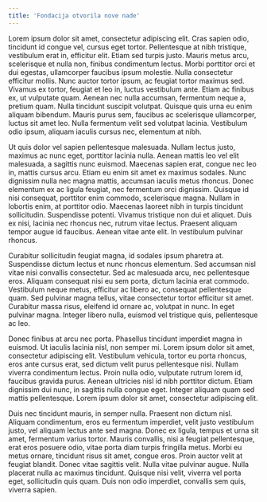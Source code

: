 ```yaml
---
title: 'Fondacija otvorila nove nade'
---
```


Lorem ipsum dolor sit amet, consectetur adipiscing elit. Cras sapien odio, tincidunt id congue vel, cursus eget tortor. Pellentesque at nibh tristique, vestibulum erat in, efficitur elit. Etiam sed turpis justo. Mauris metus arcu, scelerisque et nulla non, finibus condimentum lectus. Morbi porttitor orci et dui egestas, ullamcorper faucibus ipsum molestie. Nulla consectetur efficitur mollis. Nunc auctor tortor ipsum, ac feugiat tortor maximus sed. Vivamus ex tortor, feugiat et leo in, luctus vestibulum ante. Etiam ac finibus ex, ut vulputate quam. Aenean nec nulla accumsan, fermentum neque a, pretium quam. Nulla tincidunt suscipit volutpat. Quisque quis urna eu enim aliquam bibendum. Mauris purus sem, faucibus ac scelerisque ullamcorper, luctus sit amet leo. Nulla fermentum velit sed volutpat lacinia. Vestibulum odio ipsum, aliquam iaculis cursus nec, elementum at nibh.

Ut quis dolor vel sapien pellentesque malesuada. Nullam lectus justo, maximus ac nunc eget, porttitor lacinia nulla. Aenean mattis leo vel elit malesuada, a sagittis nunc euismod. Maecenas sapien erat, congue nec leo in, mattis cursus arcu. Etiam eu enim sit amet ex maximus sodales. Nunc dignissim nulla nec magna mattis, accumsan iaculis metus rhoncus. Donec elementum ex ac ligula feugiat, nec fermentum orci dignissim. Quisque id nisi consequat, porttitor enim commodo, scelerisque magna. Nullam in lobortis enim, at porttitor odio. Maecenas laoreet nibh in turpis tincidunt sollicitudin. Suspendisse potenti. Vivamus tristique non dui et aliquet. Duis ex nisi, lacinia nec rhoncus nec, rutrum vitae lectus. Praesent aliquam tempor augue id faucibus. Aenean vitae ante elit. In vestibulum pulvinar rhoncus.

Curabitur sollicitudin feugiat magna, id sodales ipsum pharetra at. Suspendisse dictum lectus et nunc rhoncus elementum. Sed accumsan nisl vitae nisi convallis consectetur. Sed ac malesuada arcu, nec pellentesque eros. Aliquam consequat nisi eu sem porta, dictum lacinia erat commodo. Vestibulum neque metus, efficitur ac libero ac, consequat pellentesque quam. Sed pulvinar magna tellus, vitae consectetur tortor efficitur sit amet. Curabitur massa risus, eleifend id ornare ac, volutpat in nunc. In eget pulvinar magna. Integer libero nulla, euismod vel tristique quis, pellentesque ac leo.

Donec finibus at arcu nec porta. Phasellus tincidunt imperdiet magna in euismod. Ut iaculis lacinia nisl, non semper mi. Lorem ipsum dolor sit amet, consectetur adipiscing elit. Vestibulum vehicula, tortor eu porta rhoncus, eros ante cursus erat, sed dictum velit purus pellentesque nisi. Nullam viverra condimentum lectus. Proin nulla odio, vulputate rutrum lorem id, faucibus gravida purus. Aenean ultricies nisl id nibh porttitor dictum. Etiam dignissim dui nunc, in sagittis nulla congue eget. Integer aliquam quam sed mattis pellentesque. Lorem ipsum dolor sit amet, consectetur adipiscing elit.

Duis nec tincidunt mauris, in semper nulla. Praesent non dictum nisl. Aliquam condimentum, eros eu fermentum imperdiet, velit justo vestibulum justo, vel aliquam lectus ante sed magna. Donec ex ligula, tempus et urna sit amet, fermentum varius tortor. Mauris convallis, nisi a feugiat pellentesque, erat eros posuere odio, vitae porta diam turpis fringilla metus. Morbi eu metus ornare, tincidunt risus sit amet, congue eros. Proin auctor velit at feugiat blandit. Donec vitae sagittis velit. Nulla vitae pulvinar augue. Nulla placerat nulla ac maximus tincidunt. Quisque nisi velit, viverra vel porta eget, sollicitudin quis quam. Duis non odio imperdiet, convallis sem quis, viverra sapien.
